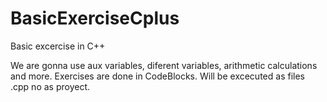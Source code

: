 # BasicExerciseCplus
Basic excercise in C++

We are gonna use aux variables, diferent variables, arithmetic calculations and more.
Exercises are done in CodeBlocks.
Will be excecuted as files .cpp no as proyect.
